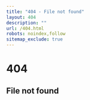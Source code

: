 ```yaml
---
title: "404 - File not found"
layout: 404
description: ""
url: /404.html
robots: noindex,follow
sitemap_exclude: true
---
```


<div class="text-center py-5">
  <h1 class="display-1">404</h1>
  <h2>File not found </h2>
</div>
